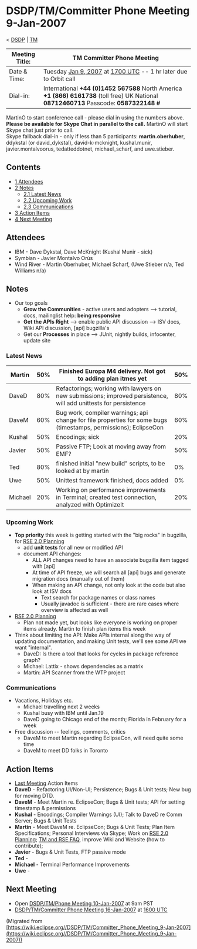 

DSDP/TM/Committer Phone Meeting 9-Jan-2007
==========================================

< [DSDP](/DSDP "DSDP")‎ | [TM](/DSDP/TM "DSDP/TM")

| Meeting Title: | **TM Committer Phone Meeting** |
| --- | --- |
| Date & Time: | Tuesday [Jan 9, 2007](/index.php?title=Jan_9,_2007&action=edit&redlink=1 "Jan 9, 2007 (page does not exist)") at [1700 UTC](http://www.timeanddate.com/worldclock/meetingdetails.html?year=2007&month=1&day=9&hour=17&min=00&sec=0&p1=224&p2=159&p3=250&p4=136&p5=223&iv=1800) \-\- 1 hr later due to Orbit call |
| Dial-in: | International **+44 (0)1452 567588**   North America **+1 (866) 6161738** (toll free)   UK National **08712460713**   Passcode: **0587322148 #** |

MartinO to start conference call - please dial in using the numbers above.  
**Please be available for Skype Chat in parallel to the call.** MartinO will start Skype chat just prior to call.  
Skype fallback dial-in - only if less than 5 participants: **martin.oberhuber**, ddykstal (or david\_dykstal), david-k-mcknight, kushal.munir, javier.montalvoorus, tedatteddotnet, michael\_scharf, and uwe.stieber.  

Contents
--------

*   [1 Attendees](#Attendees)
*   [2 Notes](#Notes)
    *   [2.1 Latest News](#Latest-News)
    *   [2.2 Upcoming Work](#Upcoming-Work)
    *   [2.3 Communications](#Communications)
*   [3 Action Items](#Action-Items)
*   [4 Next Meeting](#Next-Meeting)

Attendees
---------

*   IBM - Dave Dykstal, Dave McKnight (Kushal Munir - sick)
*   Symbian - Javier Montalvo Orús
*   Wind River - Martin Oberhuber, Michael Scharf, (Uwe Stieber n/a, Ted Williams n/a)

Notes
-----

*   Our top goals
    *   **Grow the Communities** \- active users and adopters --> tutorial, docs, mailinglist help: **being responsive**
    *   **Get the APIs Right** --\> enable public API discussion --> ISV docs, Wiki API discussion, \[api\] bugzilla's
    *   Get our **Processes** in place --> JUnit, nightly builds, infocenter, update site

### Latest News

| Martin | 50% | Finished Europa M4 delivery. Not got to adding plan itmes yet | 50% |
| --- | --- | --- | --- |
| DaveD | 80% | Refactorings; working with lawyers on new submissions; improved persistence, will add unittests for persistence | 80% |
| DaveM | 60% | Bug work, compiler warnings; api change for file properties for some bugs (timestamps, permissions); EclipseCon | 60% |
| Kushal | 50% | Encodings; sick | 20% |
| Javier | 50% | Passive FTP; Look at moving away from EMF? | 50% |
| Ted | 80% | finished initial "new build" scripts, to be looked at by martin | 0% |
| Uwe | 50% | Unittest framework finished, docs added | 0% |
| Michael | 20% | Working on performance improvements in Terminal; created test connection, analyzed with OptimizeIt | 20% |

### Upcoming Work

*   **Top priority** this week is getting started with the "big rocks" in bugzilla, for [RSE 2.0 Planning](/RSE_2.0_Planning "RSE 2.0 Planning")
    *   add **unit tests** for all new or modified API
    *   document API changes:
        *   ALL API changes need to have an associate bugzilla item tagged with \[api\]
        *   At time of API freeze, we will search all \[api\] bugs and generate migration docs (manually out of them)
        *   When making an API change, not only look at the code but also look at ISV docs
            *   Text search for package names or class names
            *   Usually javadoc is sufficient - there are rare cases where overview is affected as well
*   [RSE 2.0 Planning](/RSE_2.0_Planning "RSE 2.0 Planning")
    *   Plan not made yet, but looks like everyone is working on proper items already. Martin to finish plan items this week
*   Think about limiting the API: Make APIs internal along the way of updating documentation, and making Unit tests, we'll see some API we want "internal".
    *   DaveD: Is there a tool that looks for cycles in package reference graph?
    *   Michael: Lattix - shows dependencies as a matrix
    *   Martin: API Scanner from the WTP project

### Communications

*   Vacations, Holidays etc.
    *   Michael travelling next 2 weeks
    *   Kushal busy with IBM until Jan.19
    *   DaveD going to Chicago end of the month; Florida in February for a week
*   Free discussion -- feelings, comments, critics
    *   DaveM to meet Martin regarding EclipseCon, will need quite some time
    *   DaveM to meet DD folks in Toronto

Action Items
------------

*   [Last Meeting](/DSDP/TM/Committer_Phone_Meeting_2-Jan-2007#Action_Items "DSDP/TM/Committer Phone Meeting 2-Jan-2007") Action Items
*   **DaveD** \- Refactoring UI/Non-UI; Persistence; Bugs & Unit tests; New bug for moving DTD.
*   **DaveM** \- Meet Martin re. EclipseCon; Bugs & Unit tests; API for setting timestamp & permissions
*   **Kushal** \- Encodings; Compiler Warnings (UI); Talk to DaveD re Comm Server; Bugs & Unit Tests
*   **Martin** \- Meet DaveM re. EclipseCon; Bugs & Unit Tests; Plan Item Specifications; Personal Interviews via Skype; Work on [RSE 2.0 Planning](/RSE_2.0_Planning "RSE 2.0 Planning"); [TM and RSE FAQ](/TM_and_RSE_FAQ "TM and RSE FAQ"), improve Wiki and Website (how to contribute);
*   **Javier** \- Bugs & Unit Tests, FTP passive mode
*   **Ted** -
*   **Michael** \- Terminal Performance Improvements
*   **Uwe** -

Next Meeting
------------

*   Open [DSDP/TM/Phone Meeting 10-Jan-2007](/DSDP/TM/Phone_Meeting_10-Jan-2007 "DSDP/TM/Phone Meeting 10-Jan-2007") at 9am PST
*   [DSDP/TM/Committer Phone Meeting 16-Jan-2007](/DSDP/TM/Committer_Phone_Meeting_16-Jan-2007 "DSDP/TM/Committer Phone Meeting 16-Jan-2007") at [1600 UTC](http://www.timeanddate.com/worldclock/meetingdetails.html?year=2007&month=1&day=16hour=16&min=00&sec=0&p1=224&p2=159&p3=250&p4=136&p5=223&iv=1800)


(Migrated from [https://wiki.eclipse.org//DSDP/TM/Committer_Phone_Meeting_9-Jan-2007](https://wiki.eclipse.org//DSDP/TM/Committer_Phone_Meeting_9-Jan-2007))